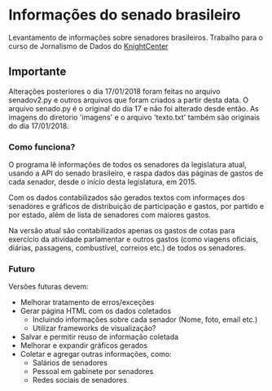 # Informações do senado brasileiro
Levantamento de informações sobre senadores brasileiros. Trabalho para o curso de Jornalismo de Dados do [KnightCenter](https://journalismcourses.org/)

## Importante
Alterações posteriores o dia 17/01/2018 foram feitas no arquivo senadov2.py e outros arquivos que foram criados a partir desta data. O arquivo senado.py é o original do dia 17 e não foi alterado desde então. As imagens do diretorio 'imagens' e o arquivo 'texto.txt' também são originais do dia 17/01/2018.

### Como funciona?
O programa lê informações de todos os senadores da legislatura atual, usando a API do senado brasileiro, e
raspa dados das páginas de gastos de cada senador, desde o início desta legislatura, em 2015.

Com os dados contabilizados são gerados textos com informaçes dos senadores e gráficos de distribuição de participação
e gastos, por partido e por estado, além de lista de senadores com maiores gastos.

Na versão atual são contabilizados apenas os gastos de cotas para exercício da atividade parlamentar e outros gastos (como viagens oficiais, diárias, passagens, combustível, correios etc.) de todos os senadores.

### Futuro
Versões futuras devem:
* Melhorar tratamento de erros/exceções
* Gerar página HTML com os dados coletados
  * Incluindo informações sobre cada senador (Nome, foto, email etc.)
  * Utilizar frameworks de visualização?
* Salvar e permitir reuso de informação coletada
* Melhorar e expandir gráficos gerados
* Coletar e agregar outras informações, como:
  * Salários de senadores
  * Pessoal em gabinete por senadores
  * Redes sociais de senadores
